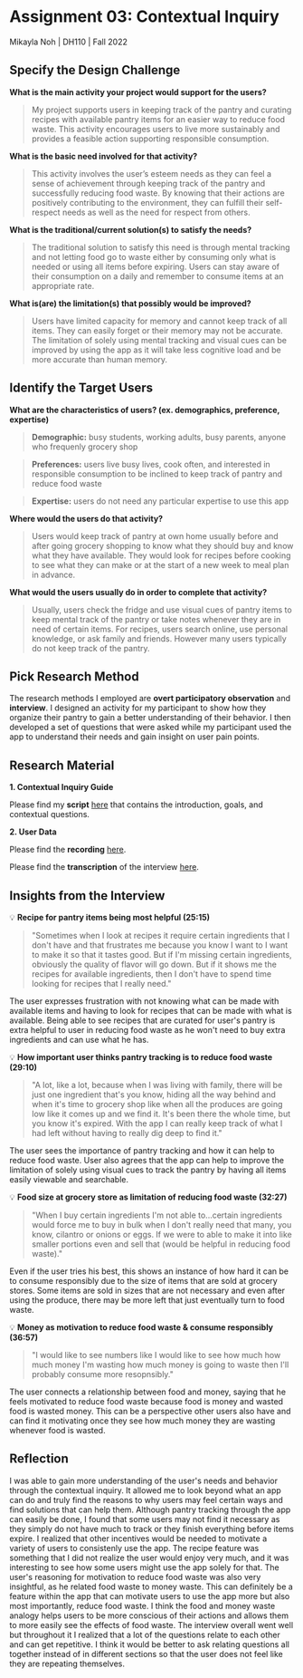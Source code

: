 # Assignment 03: Contextual Inquiry
Mikayla Noh | DH110 | Fall 2022

## Specify the Design Challenge
**What is the main activity your project would support for the users?**
> My project supports users in keeping track of the pantry and curating recipes with available pantry items for an easier way to reduce food waste. This activity encourages users to live more sustainably and provides a feasible action supporting responsible consumption. 

**What is the basic need involved for that activity?**
> This activity involves the user’s esteem needs as they can feel a sense of achievement through keeping track of the pantry and successfully reducing food waste. By knowing that their actions are positively contributing to the environment, they can fulfill their self-respect needs as well as the need for respect from others. 

**What is the traditional/current solution(s) to satisfy the needs?**
> The traditional solution to satisfy this need is through mental tracking and not letting food go to waste either by consuming only what is needed or using all items before expiring. Users can stay aware of their consumption on a daily and remember to consume items at an appropriate rate. 

**What is(are) the limitation(s) that possibly would be improved?**
> Users have limited capacity for memory and cannot keep track of all items. They can easily forget or their memory may not be accurate. The limitation of solely using mental tracking and visual cues can be improved by using the app as it will take less cognitive load and be more accurate than human memory. 

## Identify the Target Users
**What are the characteristics of users? (ex. demographics, preference, expertise)**
> **Demographic:** busy students, working adults, busy parents, anyone who frequenly grocery shop

> **Preferences:** users live busy lives, cook often, and interested in responsible consumption to be inclined to keep track of pantry and reduce food waste

> **Expertise:** users do not need any particular expertise to use this app

**Where would the users do that activity?**
> Users would keep track of pantry at own home usually before and after going grocery shopping to know what they should buy and know what they have available. They would look for recipes before cooking to see what they can make or at the start of a new week to meal plan in advance. 

**What would the users usually do in order to complete that activity?**
> Usually, users check the fridge and use visual cues of pantry items to keep mental track of the pantry or take notes whenever they are in need of certain items. For recipes, users search online, use personal knowledge, or ask family and friends. However many users typically do not keep track of the pantry. 

## Pick Research Method
The research methods I employed are **overt participatory observation** and **interview**. I designed an activity for my participant to show how they organize their pantry to gain a better understanding of their behavior. I then developed a set of questions that were asked while my participant used the app to understand their needs and gain insight on user pain points.

## Research Material
**1. Contextual Inquiry Guide**

Please find my **script** [here](https://docs.google.com/document/d/1PvPpa7fLemPpLOMahskIs71-DjWuXfFAuRf9uepYwQo/edit?usp=sharing) that contains the introduction, goals, and contextual questions. 

**2. User Data** 

Please find the **recording** [here](https://drive.google.com/file/d/1iyP5Zh9yYL-luyvVTEk18QIvO7BUHwrX/view?usp=sharing).

Please find the **transcription** of the interview [here](https://docs.google.com/document/d/1uSmzF4daDoeFUavdBm4-lLWFYsHAjmedKFcZ-2Urwp0/edit?usp=sharing).

## Insights from the Interview
:bulb: **Recipe for pantry items being most helpful (25:15)**
> "Sometimes when I look at recipes it require certain ingredients that I don't have and that frustrates me because you know I want to I want to make it so that it tastes good. But if I'm missing certain ingredients, obviously the quality of flavor will go down. But if it shows me the recipes for available ingredients, then I don't have to spend time looking for recipes that I really need."

The user expresses frustration with not knowing what can be made with available items and having to look for recipes that can be made with what is available. Being able to see recipes that are curated for user's pantry is extra helpful to user in reducing food waste as he won't need to buy extra ingredients and can use what he has.

:bulb: **How important user thinks pantry tracking is to reduce food waste (29:10)**
> "A lot, like a lot, because when I was living with family, there will be just one ingredient that's you know, hiding all the way behind and when it's time to grocery shop like when all the produces are going low like it comes up and we find it. It's been there the whole time, but you know it's expired. With the app I can really keep track of what I had left without having to really dig deep to find it."

The user sees the importance of pantry tracking and how it can help to reduce food waste. User also agrees that the app can help to improve the limitation of solely using visual cues to track the pantry by having all items easily viewable and searchable.

:bulb: **Food size at grocery store as limitation of reducing food waste (32:27)**
> "When I buy certain ingredients I'm not able to...certain ingredients would force me to buy in bulk when I don't really need that many, you know, cilantro or onions or eggs. If we were to able to make it into like smaller portions even and sell that (would be helpful in reducing food waste)."
 
Even if the user tries his best, this shows an instance of how hard it can be to consume responsibly due to the size of items that are sold at grocery stores. Some items are sold in sizes that are not necessary and even after using the produce, there may be more left that just eventually turn to food waste. 

:bulb: **Money as motivation to reduce food waste & consume responsibly (36:57)**
> "I would like to see numbers like I would like to see how much how much money I'm wasting how much money is going to waste then I'll probably consume more resopnsibly."

The user connects a relationship between food and money, saying that he feels motivated to reduce food waste because food is money and wasted food is wasted money. This can be a perspective other users also have and can find it motivating once they see how much money they are wasting whenever food is wasted. 

## Reflection

I was able to gain more understanding of the user's needs and behavior through the contextual inquiry. It allowed me to look beyond what an app can do and truly find the reasons to why users may feel certain ways and find solutions that can help them. Although pantry tracking through the app can easily be done, I found that some users may not find it necessary as they simply do not have much to track or they finish everything before items expire. I realized that other incentives would be needed to motivate a variety of users to consistenly use the app. The recipe feature was something that I did not realize the user would enjoy very much, and it was interesting to see how some users might use the app solely for that. The user's reasoning for motivation to reduce food waste was also very insightful, as he related food waste to money waste. This can definitely be a feature within the app that can motivate users to use the app more but also most importantly, reduce food waste. I think the food and money waste analogy helps users to be more conscious of their actions and allows them to more easily see the effects of food waste. The interview overall went well but throughout it I realized that a lot of the questions relate to each other and can get repetitive. I think it would be better to ask relating questions all together instead of in different sections so that the user does not feel like they are repeating themselves. 
